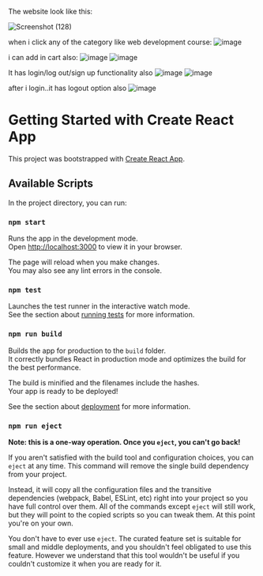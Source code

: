 The website look like this:

![Screenshot (128)](https://github.com/TRIPATHISHIWANSHI/ecommerce_course_app/assets/112747153/45b5931f-e153-47a7-bd4e-2813414cc94e)

 when i click any of the category like web development course:
 ![image](https://github.com/TRIPATHISHIWANSHI/ecommerce_course_app/assets/112747153/80af7a39-46c6-4988-b4e8-80a3e7c8c7bc)

i can add in cart also:
![image](https://github.com/TRIPATHISHIWANSHI/ecommerce_course_app/assets/112747153/bbe002a0-ffbd-47d1-98a5-0d3c101cea74)
![image](https://github.com/TRIPATHISHIWANSHI/ecommerce_course_app/assets/112747153/5ea78e4d-fa9a-4a3e-965e-685bd7d96369)


It has login/log out/sign up functionality also
![image](https://github.com/TRIPATHISHIWANSHI/ecommerce_course_app/assets/112747153/91edb96c-5a4b-4a49-88e4-5e29d6eafb49)
![image](https://github.com/TRIPATHISHIWANSHI/ecommerce_course_app/assets/112747153/41114539-3d0b-46f8-b437-1ec7e061db8d)

 after i login..it has logout option also
 ![image](https://github.com/TRIPATHISHIWANSHI/ecommerce_course_app/assets/112747153/34b2650e-a258-4188-a7d0-8e2e65666b6d)



# Getting Started with Create React App

This project was bootstrapped with [Create React App](https://github.com/facebook/create-react-app).

## Available Scripts

In the project directory, you can run:

### `npm start`

Runs the app in the development mode.\
Open [http://localhost:3000](http://localhost:3000) to view it in your browser.

The page will reload when you make changes.\
You may also see any lint errors in the console.

### `npm test`

Launches the test runner in the interactive watch mode.\
See the section about [running tests](https://facebook.github.io/create-react-app/docs/running-tests) for more information.

### `npm run build`

Builds the app for production to the `build` folder.\
It correctly bundles React in production mode and optimizes the build for the best performance.

The build is minified and the filenames include the hashes.\
Your app is ready to be deployed!

See the section about [deployment](https://facebook.github.io/create-react-app/docs/deployment) for more information.

### `npm run eject`

**Note: this is a one-way operation. Once you `eject`, you can't go back!**

If you aren't satisfied with the build tool and configuration choices, you can `eject` at any time. This command will remove the single build dependency from your project.

Instead, it will copy all the configuration files and the transitive dependencies (webpack, Babel, ESLint, etc) right into your project so you have full control over them. All of the commands except `eject` will still work, but they will point to the copied scripts so you can tweak them. At this point you're on your own.

You don't have to ever use `eject`. The curated feature set is suitable for small and middle deployments, and you shouldn't feel obligated to use this feature. However we understand that this tool wouldn't be useful if you couldn't customize it when you are ready for it.

